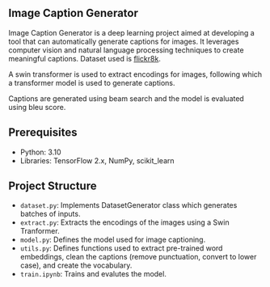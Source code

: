 ## Image Caption Generator

Image Caption Generator is a deep learning project aimed at developing a tool that can automatically generate captions for images. It leverages computer vision and natural language processing techniques to create meaningful captions. Dataset used is [flickr8k](https://www.kaggle.com/datasets/adityajn105/flickr8k).

A swin transformer is used to extract encodings for images, following which a transformer model is used to generate captions.

Captions are generated using beam search and the model is evaluated using bleu score.

## Prerequisites

- Python: 3.10
- Libraries: TensorFlow 2.x, NumPy, scikit_learn

## Project Structure

- `dataset.py`: Implements DatasetGenerator class which generates batches of inputs.
- `extract.py`: Extracts the encodings of the images using a Swin Tranformer.
- `model.py`: Defines the model used for image captioning.
- `utils.py`: Defines functions used to extract pre-trained word embeddings, clean the captions (remove punctuation, convert to lower case), and create the vocabulary.
- `train.ipynb`: Trains and evalutes the model.
